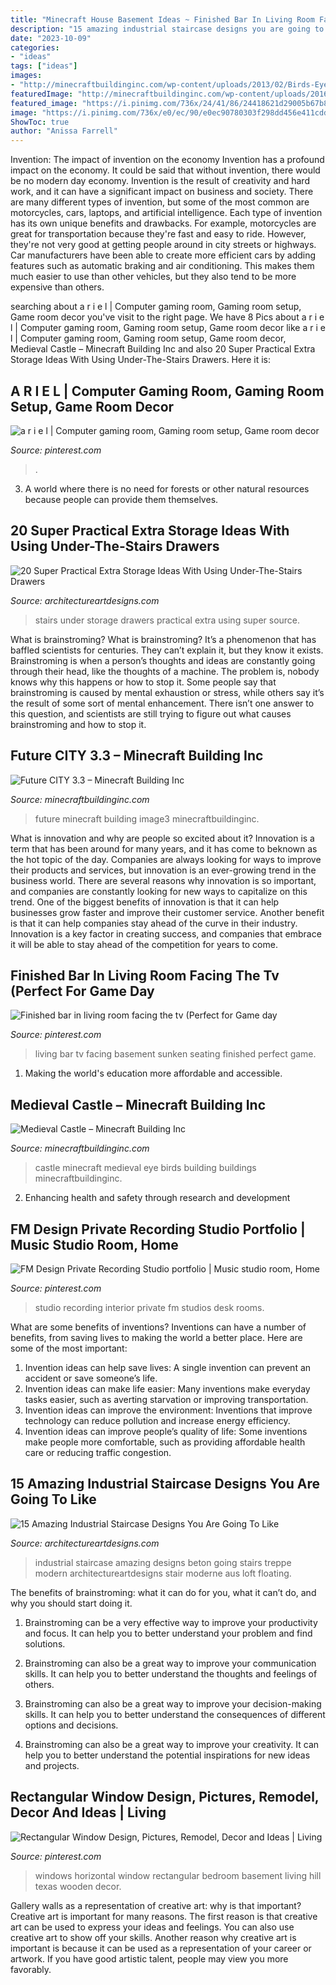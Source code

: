 ```yaml
---
title: "Minecraft House Basement Ideas ~ Finished Bar In Living Room Facing The Tv (perfect For Game Day"
description: "15 amazing industrial staircase designs you are going to like"
date: "2023-10-09"
categories:
- "ideas"
tags: ["ideas"]
images:
- "http://minecraftbuildinginc.com/wp-content/uploads/2013/02/Birds-Eye-View-of-Minecraft-Castle.jpg"
featuredImage: "http://minecraftbuildinginc.com/wp-content/uploads/2016/04/Image3-1024x576.jpg"
featured_image: "https://i.pinimg.com/736x/24/41/86/24418621d29005b67b8f2a267f43c336--bedroom-wooden-floor-basement-windows.jpg"
image: "https://i.pinimg.com/736x/e0/ec/90/e0ec90780303f298dd456e411cdd8906.jpg"
ShowToc: true
author: "Anissa Farrell"
---
```



Invention: The impact of invention on the economy
Invention has a profound impact on the economy. It could be said that without invention, there would be no modern day economy. Invention is the result of creativity and hard work, and it can have a significant impact on business and society. There are many different types of invention, but some of the most common are motorcycles, cars, laptops, and artificial intelligence. Each type of invention has its own unique benefits and drawbacks. For example, motorcycles are great for transportation because they're fast and easy to ride. However, they're not very good at getting people around in city streets or highways. Car manufacturers have been able to create more efficient cars by adding features such as automatic braking and air conditioning. This makes them much easier to use than other vehicles, but they also tend to be more expensive than others.

	

		
searching about a r i e l | Computer gaming room, Gaming room setup, Game room decor you've visit to the right page. We have 8 Pics about a r i e l | Computer gaming room, Gaming room setup, Game room decor like a r i e l | Computer gaming room, Gaming room setup, Game room decor, Medieval Castle – Minecraft Building Inc and also 20 Super Practical Extra Storage Ideas With Using Under-The-Stairs Drawers. Here it is:
		
    
## A R I E L | Computer Gaming Room, Gaming Room Setup, Game Room Decor

<img loading=lazy src="https://i.pinimg.com/736x/e0/ec/90/e0ec90780303f298dd456e411cdd8906.jpg" onerror="this.onerror=null;this.src='https://tse3.mm.bing.net/th?id=OIP.O6QLvBJ5FeN5pHVM3rmGzAHaJ3&amp;pid=15.1';" alt="a r i e l | Computer gaming room, Gaming room setup, Game room decor">

_Source: pinterest.com_

>. 

	

3. A world where there is no need for forests or other natural resources because people can provide them themselves. 

    
## 20 Super Practical Extra Storage Ideas With Using Under-The-Stairs Drawers

<img loading=lazy src="https://www.architectureartdesigns.com/wp-content/uploads/2015/12/6-18.jpg" onerror="this.onerror=null;this.src='https://tse3.mm.bing.net/th?id=OIP.lxiBl4fFwke38Re7DTHDeAAAAA&amp;pid=15.1';" alt="20 Super Practical Extra Storage Ideas With Using Under-The-Stairs Drawers">

_Source: architectureartdesigns.com_

>stairs under storage drawers practical extra using super source. 

	

What is brainstroming?
What is brainstroming? It’s a phenomenon that has baffled scientists for centuries. They can’t explain it, but they know it exists. Brainstroming is when a person’s thoughts and ideas are constantly going through their head, like the thoughts of a machine. The problem is, nobody knows why this happens or how to stop it. Some people say that brainstroming is caused by mental exhaustion or stress, while others say it’s the result of some sort of mental enhancement. There isn’t one answer to this question, and scientists are still trying to figure out what causes brainstroming and how to stop it.

    
## Future CITY 3.3 – Minecraft Building Inc

<img loading=lazy src="http://minecraftbuildinginc.com/wp-content/uploads/2016/04/Image3-1024x576.jpg" onerror="this.onerror=null;this.src='https://tse1.mm.bing.net/th?id=OIP.8_dwYKzNPjcSn4HjuRKJsgHaEK&amp;pid=15.1';" alt="Future CITY 3.3 – Minecraft Building Inc">

_Source: minecraftbuildinginc.com_

>future minecraft building image3 minecraftbuildinginc. 

	

What is innovation and why are people so excited about it?
Innovation is a term that has been around for many years, and it has come to beknown as the hot topic of the day. Companies are always looking for ways to improve their products and services, but innovation is an ever-growing trend in the business world. There are several reasons why innovation is so important, and companies are constantly looking for new ways to capitalize on this trend. One of the biggest benefits of innovation is that it can help businesses grow faster and improve their customer service. Another benefit is that it can help companies stay ahead of the curve in their industry. Innovation is a key factor in creating success, and companies that embrace it will be able to stay ahead of the competition for years to come.

    
## Finished Bar In Living Room Facing The Tv (Perfect For Game Day

<img loading=lazy src="https://i.pinimg.com/736x/d7/4b/4c/d74b4c7bcd705fa74e60cf7847715fa6--basement-ideas-living-rooms.jpg" onerror="this.onerror=null;this.src='https://tse2.mm.bing.net/th?id=OIP.LIyg36Uv7TipF-IcA1dmbgHaJ3&amp;pid=15.1';" alt="Finished bar in living room facing the tv (Perfect for Game day">

_Source: pinterest.com_

>living bar tv facing basement sunken seating finished perfect game. 

	

1. Making the world's education more affordable and accessible. 

    
## Medieval Castle – Minecraft Building Inc

<img loading=lazy src="http://minecraftbuildinginc.com/wp-content/uploads/2013/02/Birds-Eye-View-of-Minecraft-Castle.jpg" onerror="this.onerror=null;this.src='https://tse3.mm.bing.net/th?id=OIP.tXaTet4JfuOWr521xEQsIQHaEo&amp;pid=15.1';" alt="Medieval Castle – Minecraft Building Inc">

_Source: minecraftbuildinginc.com_

>castle minecraft medieval eye birds building buildings minecraftbuildinginc. 

	

2. Enhancing health and safety through research and development 

    
## FM Design Private Recording Studio Portfolio | Music Studio Room, Home

<img loading=lazy src="https://i.pinimg.com/736x/84/b6/c1/84b6c13476cad5b7580320e294a82208--recording-studio-studio-design.jpg" onerror="this.onerror=null;this.src='https://tse3.mm.bing.net/th?id=OIP.RyMO9KXxOTfhjVH1CTyQxQHaLW&amp;pid=15.1';" alt="FM Design Private Recording Studio portfolio | Music studio room, Home">

_Source: pinterest.com_

>studio recording interior private fm studios desk rooms. 

	

What are some benefits of inventions?
Inventions can have a number of benefits, from saving lives to making the world a better place. Here are some of the most important: 
1. Invention ideas can help save lives: A single invention can prevent an accident or save someone’s life. 
2. Invention ideas can make life easier: Many inventions make everyday tasks easier, such as averting starvation or improving transportation. 
3. Invention ideas can improve the environment: Inventions that improve technology can reduce pollution and increase energy efficiency. 
4. Invention ideas can improve people’s quality of life: Some inventions make people more comfortable, such as providing affordable health care or reducing traffic congestion.

    
## 15 Amazing Industrial Staircase Designs You Are Going To Like

<img loading=lazy src="https://www.architectureartdesigns.com/wp-content/uploads/2015/03/15-Amazing-Industrial-Staircase-Designs-You-Are-Going-To-Like-6-630x840.jpg" onerror="this.onerror=null;this.src='https://tse2.mm.bing.net/th?id=OIP.jqfX1d6RdqGxi1U-gnoU2AHaJ4&amp;pid=15.1';" alt="15 Amazing Industrial Staircase Designs You Are Going To Like">

_Source: architectureartdesigns.com_

>industrial staircase amazing designs beton going stairs treppe modern architectureartdesigns stair moderne aus loft floating. 

	

The benefits of brainstroming: what it can do for you, what it can’t do, and why you should start doing it.
1. Brainstroming can be a very effective way to improve your productivity and focus. It can help you to better understand your problem and find solutions.
2. Brainstroming can also be a great way to improve your communication skills. It can help you to better understand the thoughts and feelings of others.

3. Brainstroming can also be a great way to improve your decision-making skills. It can help you to better understand the consequences of different options and decisions.

4. Brainstroming can also be a great way to improve your creativity. It can help you to better understand the potential inspirations for new ideas and projects.

    
## Rectangular Window Design, Pictures, Remodel, Decor And Ideas | Living

<img loading=lazy src="https://i.pinimg.com/736x/24/41/86/24418621d29005b67b8f2a267f43c336--bedroom-wooden-floor-basement-windows.jpg" onerror="this.onerror=null;this.src='https://tse2.mm.bing.net/th?id=OIP.YzvCv3z_SoAspkjCXKPHZQHaJ4&amp;pid=15.1';" alt="Rectangular Window Design, Pictures, Remodel, Decor and Ideas | Living">

_Source: pinterest.com_

>windows horizontal window rectangular bedroom basement living hill texas wooden decor. 

	

Gallery walls as a representation of creative art: why is that important?
Creative art is important for many reasons. The first reason is that creative art can be used to express your ideas and feelings. You can also use creative art to show off your skills. Another reason why creative art is important is because it can be used as a representation of your career or artwork. If you have good artistic talent, people may view you more favorably.

